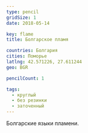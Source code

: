 ```yaml
---
type: pencil
gridSize: 1
date: 2018-05-14

key: flame
title: Болгарское пламя

countries: Болгария
cities: Поморье
latlng: 42.571226, 27.611244
geo: BGR

pencilCount: 1

tags:
  - круглый
  - без резинки
  - заточенный
---
```


Болгарские языки пламени.
